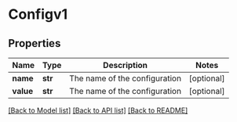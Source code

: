 # Configv1

## Properties
Name | Type | Description | Notes
------------ | ------------- | ------------- | -------------
**name** | **str** | The name of the configuration | [optional] 
**value** | **str** | The name of the configuration | [optional] 

[[Back to Model list]](../README.md#documentation-for-models) [[Back to API list]](../README.md#documentation-for-api-endpoints) [[Back to README]](../README.md)


